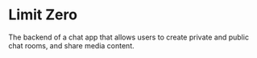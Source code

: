 # Limit Zero
The backend of a chat app that allows users to create private and public chat rooms,
and share media content.
